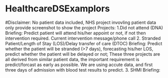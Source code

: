 # HealthcareDSExamplors
 #Disclaimer: No patient data included, NHS project invovling patient data only provide screenshot to show the project
Projects: 
 1.Did not attend (DNA)
  Briefing: Predict patient will attend his/her appoint or not, if not then intervention required. Current intervention message/phone call
 2. Stranded Patient/Length of Stay (LOS)/Delay transfer of care (DTOC)
  Briefing: Predict whether the patient will be stranded (>7 days), forecasting his/her LOS, predict whether the patient will be delayed or not; These three projects are all derived from similar patient data, the important requirement is predict/forcast as early as possible. We are using accute data, and first three days of admission with blood test results to predict. 
 3. SHMI
  Briefing:  
